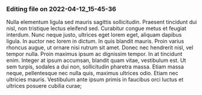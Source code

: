 

### Editing file on 2022-04-12_15-45-36

Nulla elementum ligula sed mauris sagittis sollicitudin. Praesent tincidunt dui nisl, non tristique lectus eleifend sed. Curabitur congue metus et feugiat interdum. Nunc neque justo, ultrices eget lorem eget, aliquam dapibus ligula. In auctor nec lorem in dictum. In quis blandit mauris. Proin varius rhoncus augue, ut ornare nisi rutrum sit amet. Donec nec hendrerit nisl, vel tempor nulla. Proin maximus ipsum ac dignissim tempor. In at tincidunt enim. Integer at ipsum accumsan, blandit quam vitae, vestibulum est. Ut sem turpis, sodales a dui non, sollicitudin pharetra massa. Etiam massa neque, pellentesque nec nulla quis, maximus ultrices odio. Etiam nec ultricies mauris. Vestibulum ante ipsum primis in faucibus orci luctus et ultrices posuere cubilia curae;


